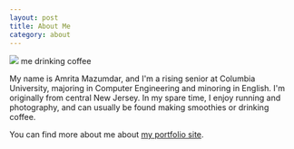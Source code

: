 ```yaml
---
layout: post 
title: About Me 
category: about
---
```


<div class="photo-left">
  <img src="{{ site.baseurl }}/assets/img/amz2.jpg">
  <span class="caption">me drinking coffee</span>
</div>

My name is Amrita Mazumdar, and I'm a rising senior at 
Columbia University, majoring in Computer Engineering 
and minoring in English. I'm originally from central 
New Jersey. In my spare time, I enjoy running and photography,
and can usually be found making smoothies or drinking coffee.

You can find more about me about 
<a href="http://www.amritamaz.me">my portfolio site</a>.
